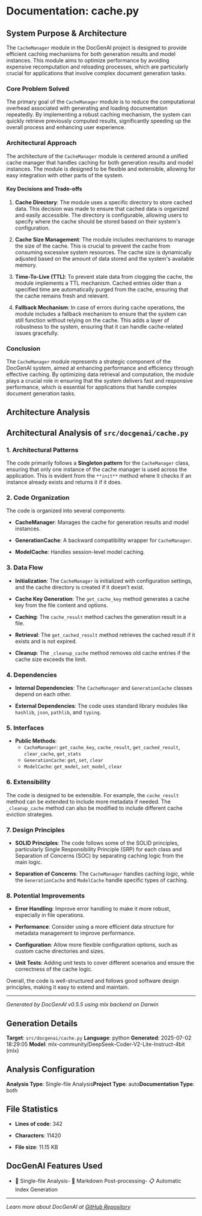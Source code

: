 # Documentation: cache.py

## System Purpose & Architecture

The `CacheManager` module in the DocGenAI project is designed to provide efficient caching mechanisms for both generation results and model instances. This module aims to optimize performance by avoiding expensive recomputation and reloading processes, which are particularly crucial for applications that involve complex document generation tasks.

### Core Problem Solved

The primary goal of the `CacheManager` module is to reduce the computational overhead associated with generating and loading documentation repeatedly. By implementing a robust caching mechanism, the system can quickly retrieve previously computed results, significantly speeding up the overall process and enhancing user experience.

### Architectural Approach

The architecture of the `CacheManager` module is centered around a unified cache manager that handles caching for both generation results and model instances. The module is designed to be flexible and extensible, allowing for easy integration with other parts of the system.

#### Key Decisions and Trade-offs

1. **Cache Directory**: The module uses a specific directory to store cached data. This decision was made to ensure that cached data is organized and easily accessible. The directory is configurable, allowing users to specify where the cache should be stored based on their system's configuration.

2. **Cache Size Management**: The module includes mechanisms to manage the size of the cache. This is crucial to prevent the cache from consuming excessive system resources. The cache size is dynamically adjusted based on the amount of data stored and the system's available memory.

3. **Time-To-Live (TTL)**: To prevent stale data from clogging the cache, the module implements a TTL mechanism. Cached entries older than a specified time are automatically purged from the cache, ensuring that the cache remains fresh and relevant.

4. **Fallback Mechanism**: In case of errors during cache operations, the module includes a fallback mechanism to ensure that the system can still function without relying on the cache. This adds a layer of robustness to the system, ensuring that it can handle cache-related issues gracefully.

### Conclusion

The `CacheManager` module represents a strategic component of the DocGenAI system, aimed at enhancing performance and efficiency through effective caching. By optimizing data retrieval and computation, the module plays a crucial role in ensuring that the system delivers fast and responsive performance, which is essential for applications that handle complex document generation tasks.

## Architecture Analysis

## Architectural Analysis of `src/docgenai/cache.py`

### 1. Architectural Patterns

The code primarily follows a **Singleton pattern** for the `CacheManager` class, ensuring that only one instance of the cache manager is used across the application. This is evident from the `**init**` method where it checks if an instance already exists and returns it if it does.

### 2. Code Organization

The code is organized into several components:

- **CacheManager**: Manages the cache for generation results and model instances.

- **GenerationCache**: A backward compatibility wrapper for `CacheManager`.

- **ModelCache**: Handles session-level model caching.

### 3. Data Flow

- **Initialization**: The `CacheManager` is initialized with configuration settings, and the cache directory is created if it doesn't exist.

- **Cache Key Generation**: The `get_cache_key` method generates a cache key from the file content and options.

- **Caching**: The `cache_result` method caches the generation result in a file.

- **Retrieval**: The `get_cached_result` method retrieves the cached result if it exists and is not expired.

- **Cleanup**: The `_cleanup_cache` method removes old cache entries if the cache size exceeds the limit.

### 4. Dependencies

- **Internal Dependencies**: The `CacheManager` and `GenerationCache` classes depend on each other.

- **External Dependencies**: The code uses standard library modules like `hashlib`, `json`, `pathlib`, and `typing`.

### 5. Interfaces

- **Public Methods**:
  - `CacheManager`: `get_cache_key`, `cache_result`, `get_cached_result`, `clear_cache`, `get_stats`
  - `GenerationCache`: `get`, `set`, `clear`
  - `ModelCache`: `get_model`, `set_model`, `clear`

### 6. Extensibility

The code is designed to be extensible. For example, the `cache_result` method can be extended to include more metadata if needed. The `_cleanup_cache` method can also be modified to include different cache eviction strategies.

### 7. Design Principles

- **SOLID Principles**: The code follows some of the SOLID principles, particularly Single Responsibility Principle (SRP) for each class and Separation of Concerns (SOC) by separating caching logic from the main logic.

- **Separation of Concerns**: The `CacheManager` handles caching logic, while the `GenerationCache` and `ModelCache` handle specific types of caching.

### 8. Potential Improvements

- **Error Handling**: Improve error handling to make it more robust, especially in file operations.

- **Performance**: Consider using a more efficient data structure for metadata management to improve performance.

- **Configuration**: Allow more flexible configuration options, such as custom cache directories and sizes.

- **Unit Tests**: Adding unit tests to cover different scenarios and ensure the correctness of the cache logic.

Overall, the code is well-structured and follows good software design principles, making it easy to extend and maintain.

---

*Generated by DocGenAI v0.5.5 using mlx backend on Darwin*

## Generation Details

**Target**: `src/docgenai/cache.py`
**Language**: python
**Generated**: 2025-07-02 18:29:05
**Model**: mlx-community/DeepSeek-Coder-V2-Lite-Instruct-4bit (mlx)

## Analysis Configuration

**Analysis Type**: Single-file Analysis**Project Type**: auto**Documentation Type**: both

## File Statistics

- **Lines of code**: 342

- **Characters**: 11420

- **File size**: 11.15 KB

## DocGenAI Features Used

- 📄 Single-file Analysis- 🔧 Markdown Post-processing- 📋 Automatic Index Generation

---

*Learn more about DocGenAI at [GitHub Repository](https://github.com/your-org/docgenai)*
